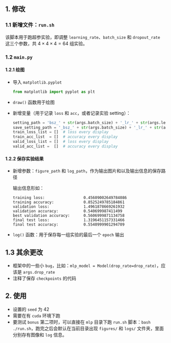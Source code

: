 ## 1. 修改

### 1.1 新增文件：`run.sh`

该脚本用于跑超参实验，即调整 `learning_rate`、`batch_size` 和 `dropout_rate` 这三个参数，共 $4\times 4\times 4=64$ 组实验。

### 1.2 `main.py`

#### 1.2.1 绘图

+ 导入 `matplotlib.pyplot`

  ```python
  from matplotlib import pyplot as plt
  ```

+ `draw()` 函数用于绘图

+ 新增变量（用于记录 `loss` 和 `acc`，或者记录实验 setting）：

  ```python
  setting_path = 'bsz_' + str(args.batch_size) + '_lr_' + str(args.learning_rate) + '_drop_' + str(args.drop_rate)
  save_setting_path = '_bsz_' + str(args.batch_size) + '_lr_' + str(args.learning_rate)[2:] + '_drop_' + str(args.drop_rate)[2:]
  train_loss_list = []  # loss every display
  train_acc_list  = []  # accuracy every display
  valid_loss_list = []  # loss every display
  valid_acc_list =  []  # accuracy every display
  ```

#### 1.2.2 保存实验结果

+ 新增参数：`figure_path` 和 `log_path`，作为输出图片和以及输出信息的保存路径

  输出信息形如：

  ```shell
  training loss:                 0.45609002649784086
  training accuracy:             0.8525249785184861
  validation loss:               1.4961878669261932
  validation accuracy:           0.540699987411499
  best validation accuracy:      0.5606999871134758
  final test loss:               1.3196451157331466
  final test accuracy:           0.5540999901294709
  ```

+ `log()` 函数：用于保存每一组实验的最后一个 `epoch` 输出

## 1.3 其余更改

+ 框架中的一些小 `bug`，比如：`mlp_model = Model(drop_rate=drop_rate)`，应该是 `args.drop_rate`
+ 注释了保存 `checkpoints` 的代码

## 2. 使用

+ 设置的 `seed` 为 $42$
+ 需要在有 `cuda` 环境下跑
+ 要测试 `bonus` 第二项时，可以直接在 `mlp` 目录下跑 `run.sh` 脚本：`bash ./run.sh`，跑完之后会默认在当前目录出现 `figures/` 和 `logs/` 文件夹，里面分别存有图像和 `log` 信息。